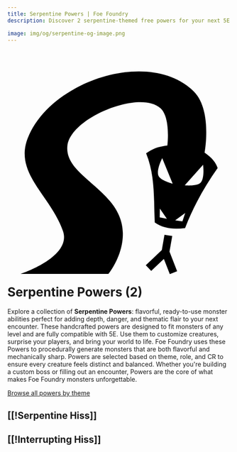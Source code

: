 ```yaml
---
title: Serpentine Powers | Foe Foundry
description: Discover 2 serpentine-themed free powers for your next 5E monster.

image: img/og/serpentine-og-image.png
---
```


# <span class="inline-icon" aria-hidden="true"><svg xmlns="http://www.w3.org/2000/svg" viewBox="0 0 512 512"><path d="M300.9 23.76C198 24.02 80.84 87.55 46.35 177 15.2 257.8 97.86 306.6 127.1 389.3c21.1 59.7-96.61 98.2-96.61 98.2H231.5s34.3-42.2 32.8-94.4c-2.8-99.1-134.7-126.8-127-198.8 6.8-64.2 164.6-128.97 213-86.3 24 21.2 16 85.5 16 85.5-24 3-34.5 8.2-48.7 17.9 21.1 51.8 17.3 105.3 19.8 158.4 19.5 13.9 43.4 16.1 69.5 12.9 19.3-50 44.7-95.4 74.6-137.5-5.1-14-12.3-22.6-29.9-35.3 0 0 18.2-97.6-24.9-140.43-32-31.89-77.3-45.83-125.8-45.71zm53.6 198.84 23.9 58.3s-27-6.9-32.2-17.6c-6.1-12.8 8.3-40.7 8.3-40.7zm93.6 15.2s4.2 31.1-5.8 41.1c-8.5 8.4-36.2 5.9-36.2 5.9zm-99 100.3 16.1 23.3-16.4-3.2zm58 10.1-6.3 19.1-16.6-2.3zm-47.4 49.7-6.1 35.1-36.7 34.7 12.4 13 29-27.4 13.6 34.9 16.8-6.6-17.5-45 6.3-35.9c-6-.8-11.9-1.7-17.8-2.8z"/></svg></span> Serpentine Powers (2)

Explore a collection of **Serpentine Powers**: flavorful, ready-to-use monster abilities perfect for adding depth, danger, and thematic flair to your next encounter. These handcrafted powers are designed to fit monsters of any level and are fully compatible with 5E. Use them to customize creatures, surprise your players, and bring your world to life. Foe Foundry uses these Powers to procedurally generate monsters that are both flavorful and mechanically sharp. Powers are selected based on theme, role, and CR to ensure every creature feels distinct and balanced. Whether you're building a custom boss or filling out an encounter, Powers are the core of what makes Foe Foundry monsters unforgettable.  

  
[Browse all powers by theme](all.md)

[[!Serpentine Hiss]]
---

[[!Interrupting Hiss]]
---
